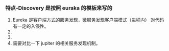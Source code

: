 ### 特点-Discovery 是按照 euraka 的模板来写的
1. Eureka 是客户端方式的服务发现，微服务发现客户端模式（进程内）
对代码有一定的入侵性。 
2. 
3. 
4. 需要对比一下 jupiter 的相关服务发现机制。